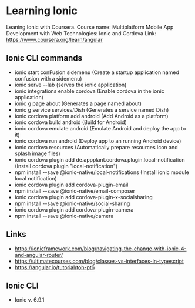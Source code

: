 # Learning Ionic
Leaning Ionic with Coursera.
Course name: Multiplatform Mobile App Development with Web Technologies: Ionic and Cordova
Link: https://www.coursera.org/learn/angular

## Ionic CLI commands
- ionic start conFusion sidemenu (Create a startup application named confusion with a sidemenu)
- ionic serve --lab (serves the ionic application)
- ionic integrations enable cordova (Enable cordova in the ionic application)
- ionic g page about (Generates a page named about)
- ionic g service services/Dish (Generates a service named Dish)
- ionic cordova platform add android (Add Android as a platform)
- ionic cordova build android (Build for Android)
- ionic cordova emulate android (Emulate Android and deploy the app to it)
- ionic cordova run android (Deploy app to an running Android device)
- ionic cordova resources (Automatically prepare resources icon and splash image files)
- ionic cordova plugin add de.appplant.cordova.plugin.local-notification (Install cordova plugin "local-notification")
- npm install --save @ionic-native/local-notifications (Install ionic module local notification)
- ionic cordova plugin add cordova-plugin-email
- npm install --save @ionic-native/email-composer
- ionic cordova plugin add cordova-plugin-x-socialsharing
- npm install --save @ionic-native/social-sharing
- ionic cordova plugin add cordova-plugin-camera
- npm install --save @ionic-native/camera

## Links
- https://ionicframework.com/blog/navigating-the-change-with-ionic-4-and-angular-router/
- https://ultimatecourses.com/blog/classes-vs-interfaces-in-typescript
- https://angular.io/tutorial/toh-pt6

## Ionic CLI
- Ionic v. 6.9.1